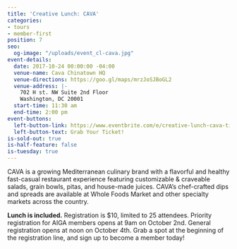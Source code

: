 ```yaml
---
title: 'Creative Lunch: CAVA'
categories:
- tours
- member-first
position: 7
seo:
  og-image: "/uploads/event_cl-cava.jpg"
event-details:
  date: 2017-10-24 00:00:00 -04:00
  venue-name: Cava Chinatown HQ
  venue-directions: https://goo.gl/maps/mrzJoSJBoGL2
  venue-address: |-
    702 H st. NW Suite 2nd Floor
    Washington, DC 20001
  start-time: 11:30 am
  end-time: 2:00 pm
event-buttons:
  left-button-link: https://www.eventbrite.com/e/creative-lunch-cava-tickets-38431982093
  left-button-text: Grab Your Ticket!
is-sold-out: true
is-half-feature: false
is-tuesday: true
---
```


CAVA is a growing Mediterranean culinary brand with a flavorful and healthy fast-casual restaurant experience featuring customizable & craveable salads, grain bowls, pitas, and house-made juices. CAVA’s chef-crafted dips and spreads are available at Whole Foods Market and other specialty markets across the country.

**Lunch is included.** Registration is $10, limited to 25 attendees. Priority registration for AIGA members opens at 9am on October 2nd. General registration opens at noon on October 4th. Grab a spot at the beginning of the registration line, and sign up to become a member today!
